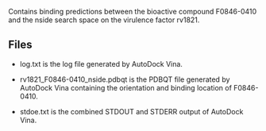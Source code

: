 Contains binding predictions between the bioactive compound F0846-0410 and the nside search space on the virulence factor rv1821.

## Files

- log.txt is the log file generated by AutoDock Vina.

- rv1821_F0846-0410_nside.pdbqt is the PDBQT file generated by AutoDock Vina containing the orientation and binding location of F0846-0410.

- stdoe.txt is the combined STDOUT and STDERR output of AutoDock Vina.

